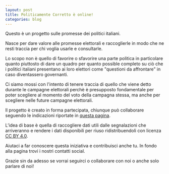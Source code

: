 ```yaml
---
layout: post
title: Politicamente Corretto è online!
categories: blog
---
```


Questo è un progetto sulle promesse dei politici italiani.

Nasce per dare valore alle promesse elettorali e raccoglierle in modo che ne resti traccia per chi voglia usarle e consultarle.

Lo scopo non è quello di favorire o sfavorire una parte politica in particolare quanto piuttosto di dare un quadro per quanto possible completo su ciò che i politici italiani presentano ai loro elettori come "questioni da affrontare" in caso diventassero governanti.

Ci siamo mossi con l'intento di tenere traccia di quello che viene detto durante le campagne elettorali perchè è presupposto fondamentale per poter scegliere al momento del voto della campagna stessa, ma anche per scegliere nelle future campagne elettorali.

Il progetto è creato in forma partecipata, chiunque può collaborare seguendo le indicazioni riportate in [questa pagina](https://www.unapromessa.it/collabora/).

L’idea di base è quella di raccogliere dati utili dalle segnalazioni che arriveranno e rendere i dati disponibili per riuso ridistribuendoli con licenza [CC BY 4.0](https://creativecommons.org/licenses/by/4.0/).

Aiutaci a far conoscere questa iniziativa e contribuisci anche tu. In fondo alla pagina trovi i nostri contatti social.

Grazie sin da adesso se vorrai seguirci o collaborare con noi o anche solo parlare di noi!
